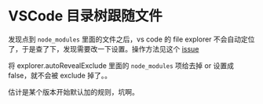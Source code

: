 # VSCode 目录树跟随文件

发现点到 `node_modules` 里面的文件之后，vs code 的 file explorer 不会自动定位了，于是查了下，发现需要改一下设置。操作方法见这个 [issue](https://github.com/microsoft/vscode/issues/168408#issuecomment-1342513210)

将 explorer.autoRevealExclude 里面的 `node_modules` 项给去掉 or 设置成 false，就不会被 exclude 掉了。。

估计是某个版本开始默认加的规则，坑啊。
